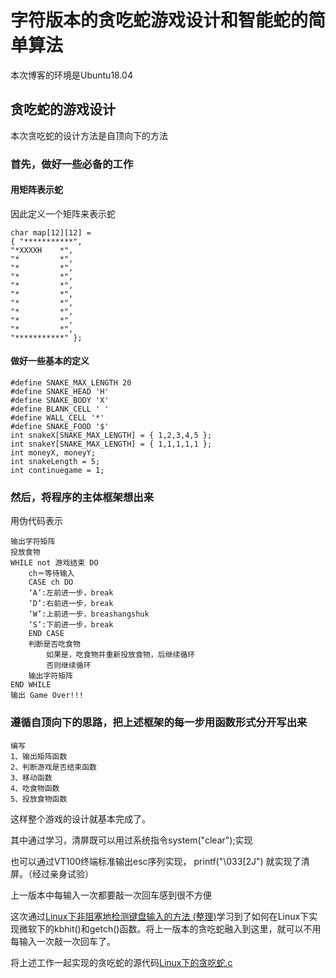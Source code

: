 # 字符版本的贪吃蛇游戏设计和智能蛇的简单算法
本次博客的环境是Ubuntu18.04
## 贪吃蛇的游戏设计
本次贪吃蛇的设计方法是自顶向下的方法

### 首先，做好一些必备的工作
#### 用矩阵表示蛇
因此定义一个矩阵来表示蛇
    
    char map[12][12] =
    { "***********",
    "*XXXXH    *",
    "*         *",
    "*         *",
    "*         *",
    "*         *",
    "*         *",
    "*         *",
    "*         *",
    "*         *",
    "*         *",
    "***********" };

#### 做好一些基本的定义
    
    #define SNAKE_MAX_LENGTH 20
    #define SNAKE_HEAD 'H'
    #define SNAKE_BODY 'X'
    #define BLANK_CELL ' '
    #define WALL_CELL '*'
    #define SNAKE_FOOD '$'
    int snakeX[SNAKE_MAX_LENGTH] = { 1,2,3,4,5 };
    int snakeY[SNAKE_MAX_LENGTH] = { 1,1,1,1,1 };
    int moneyX, moneyY;
    int snakeLength = 5;
    int continuegame = 1;

### 然后，将程序的主体框架想出来
用伪代码表示

    输出字符矩阵
    投放食物
	WHILE not 游戏结束 DO
		ch＝等待输入
		CASE ch DO
		‘A’:左前进一步，break 
		‘D’:右前进一步，break    
		‘W’:上前进一步，breashangshuk    
		‘S’:下前进一步，break    
		END CASE
        判断是否吃食物
            如果是，吃食物并重新投放食物，后继续循环
            否则继续循环
		输出字符矩阵
	END WHILE
	输出 Game Over!!! 

### 遵循自顶向下的思路，把上述框架的每一步用函数形式分开写出来

    编写
    1、输出矩阵函数
    2、判断游戏是否结束函数
    3、移动函数
    4、吃食物函数
    5、投放食物函数

这样整个游戏的设计就基本完成了。


其中通过学习，清屏既可以用过系统指令system("clear");实现

也可以通过VT100终端标准输出esc序列实现， printf("\033[2J") 就实现了清屏。（经过亲身试验）

上一版本中每输入一次都要敲一次回车感到很不方便

这次通过[Linux下非阻塞地检测键盘输入的方法 (整理)](http://bbs.chinaunix.net/thread-935410-1-1.html)学习到了如何在Linux下实现微软下的kbhit()和getch()函数。将上一版本的贪吃蛇融入到这里，就可以不用每输入一次敲一次回车了。

将上述工作一起实现的贪吃蛇的源代码[Linux下的贪吃蛇.c](snake/kbhit.c) 
